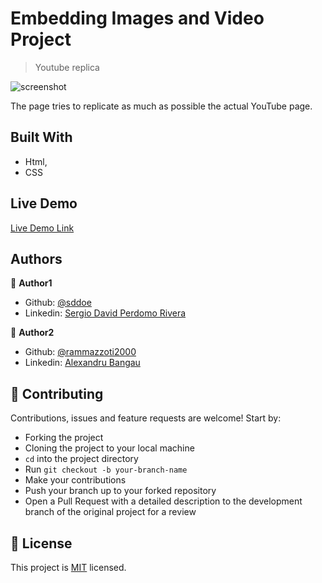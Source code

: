 # Embedding Images and Video Project

> Youtube replica

![screenshot](https://camo.githubusercontent.com/299c86cc8ad6e5e86d57300660cd808095c080cd/68747470733a2f2f7261772e6769746861636b2e636f6d2f72616d6d617a7a6f7469323030302f796f75747562652d7265706c6963612f666561747572652d6272616e63682f73637265656e73686f74732f7265706c6963612d73637265656e73686f742e706e67)

The page tries to replicate as much as possible the actual YouTube page.

## Built With

- Html,
- CSS

## Live Demo

[Live Demo Link](https://rawcdn.githack.com/rammazzoti2000/youtube-replica/e012414eef2e1ff4c1f27b8fa237517e0b0ec1a9/index.html)


## Authors

👤 **Author1**

- Github: [@sddoe](https://github.com/sddoe)
- Linkedin: [Sergio David Perdomo Rivera](https://www.linkedin.com/in/sergio-david-perdomo-rivera-07b6b7b8/)

👤 **Author2**

- Github: [@rammazzoti2000](https://github.com/rammazzoti2000)
- Linkedin: [Alexandru Bangau](https://www.linkedin.com/in/alexandru-bangau/)

## 🤝 Contributing

Contributions, issues and feature requests are welcome! Start by:
* Forking the project
* Cloning the project to your local machine
* `cd` into the project directory
* Run `git checkout -b your-branch-name`
* Make your contributions
* Push your branch up to your forked repository
* Open a Pull Request with a detailed description to the development branch of the original project for a review

## 📝 License

This project is [MIT](https://opensource.org/licenses/MIT) licensed.
